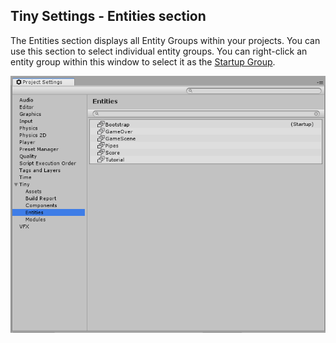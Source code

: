 ## Tiny Settings - Entities section

The Entities section displays all Entity Groups within your projects. You can use this section to select individual entity groups. You can right-click an entity group within this window to select it as the [Startup Group](entity-groups.md).

![alt_text](images/settings-entities.png "image_tooltip")

